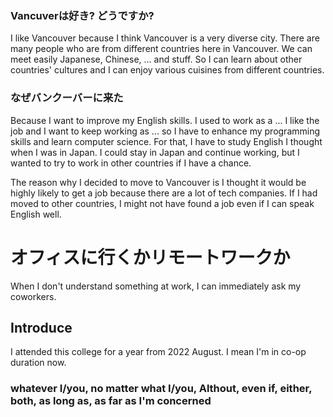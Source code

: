 ### Vancuverは好き? どうですか?

I like Vancouver because I think Vancouver is a very diverse city.
There are many people who are from different countries here in Vancouver. We can meet easily Japanese, Chinese, ... and stuff.
So I can learn about other countries' cultures and I can enjoy various cuisines from different countries.

### なぜバンクーバーに来た

Because I want to improve my English skills. I used to work as a ... I like the job and I want to keep working as ... so I have to enhance my programming skills and learn computer science. For that, I have to study English I thought when I was in Japan.
I could stay in Japan and continue working, but I wanted to try to work in other countries if I have a chance.

The reason why I decided to move to Vancouver is I thought it would be highly likely to get a job because there are a lot of tech companies.
If I had moved to other countries, I might not have found a job even if I can speak English well.

# オフィスに行くかリモートワークか

When I don't understand something at work, I can immediately ask my coworkers.

## Introduce

I attended this college for a year from 2022 August. I mean I'm in co-op duration now.

### whatever I/you, no matter what I/you, Althout, even if, either, both, as long as, as far as I'm concerned